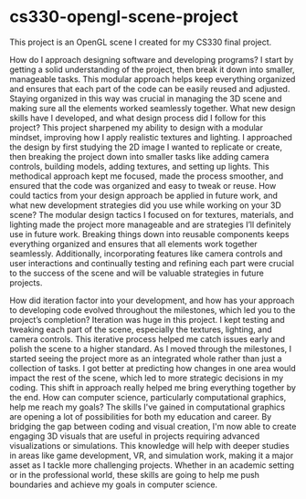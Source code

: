 # cs330-opengl-scene-project
This project is an OpenGL scene I created for my CS330 final project.

How do I approach designing software and developing programs? 
I start by getting a solid understanding of the project, then break it down into smaller, manageable tasks. This modular approach helps keep everything organized and ensures that each part of the code can be easily reused and adjusted. Staying organized in this way was crucial in managing the 3D scene and making sure all the elements worked seamlessly together.
What new design skills have I developed, and what design process did I follow for this project?
This project sharpened my ability to design with a modular mindset, improving how I apply realistic textures and lighting. I approached the design by first studying the 2D image I wanted to replicate or create, then breaking the project down into smaller tasks like adding camera controls, building models, adding textures, and setting up lights. This methodical approach kept me focused, made the process smoother, and ensured that the code was organized and easy to tweak or reuse.
How could tactics from your design approach be applied in future work, and what new development strategies did you use while working on your 3D scene?
The modular design tactics I focused on for textures, materials, and lighting made the project more manageable and are strategies I’ll definitely use in future work. Breaking things down into reusable components keeps everything organized and ensures that all elements work together seamlessly. Additionally, incorporating features like camera controls and user interactions and continually testing and refining each part were crucial to the success of the scene and will be valuable strategies in future projects.
 
How did iteration factor into your development, and how has your approach to developing code evolved throughout the milestones, which led you to the project’s completion?
Iteration was huge in this project. I kept testing and tweaking each part of the scene, especially the textures, lighting, and camera controls. This iterative process helped me catch issues early and polish the scene to a higher standard. As I moved through the milestones, I started seeing the project more as an integrated whole rather than just a collection of tasks. I got better at predicting how changes in one area would impact the rest of the scene, which led to more strategic decisions in my coding. This shift in approach really helped me bring everything together by the end.
How can computer science, particularly computational graphics, help me reach my goals?
The skills I've gained in computational graphics are opening a lot of possibilities for both my education and career. By bridging the gap between coding and visual creation, I'm now able to create engaging 3D visuals that are useful in projects requiring advanced visualizations or simulations. This knowledge will help with deeper studies in areas like game development, VR, and simulation work, making it a major asset as I tackle more challenging projects. Whether in an academic setting or in the professional world, these skills are going to help me push boundaries and achieve my goals in computer science.
